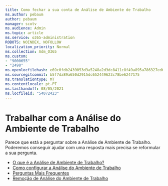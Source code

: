 ```yaml
---
title: Como fechar a sua conta de Análise de Ambiente de Trabalho
ms.author: pebaum
author: pebaum
manager: scotv
ms.audience: Admin
ms.topic: article
ms.service: o365-administration
ROBOTS: NOINDEX, NOFOLLOW
localization_priority: Normal
ms.collection: Adm_O365
ms.custom:
- "9000655"
- "2498"
ms.openlocfilehash: e69c0fdb2439053d3a5248a2d3dc8411c8f49a895a786327ed6e1775448751f6
ms.sourcegitcommit: b5f7da89a650d2915dc652449623c78be6247175
ms.translationtype: MT
ms.contentlocale: pt-PT
ms.lasthandoff: 08/05/2021
ms.locfileid: "54072423"
---
```

# <a name="working-with-desktop-analytics"></a>Trabalhar com a Análise do Ambiente de Trabalho

Parece que está a perguntar sobre a Análise de Ambiente de Trabalho. Poderemos conseguir ajudar com uma resposta mais precisa se reformular a sua pergunta.

- [O que é a Análise de Ambiente de Trabalho?](https://docs.microsoft.com/configmgr/desktop-analytics/overview)
- [Como configurar a Análise do Ambiente de Trabalho](https://docs.microsoft.com/configmgr/desktop-analytics/set-up)
- [Perguntas Mais Frequentes](https://docs.microsoft.com/configmgr/desktop-analytics/faq)
- [Remoção de Análise do Ambiente de Trabalho](https://docs.microsoft.com/configmgr/desktop-analytics/troubleshooting)